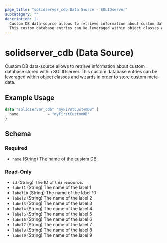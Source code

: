 ```yaml
---
page_title: "solidserver_cdb Data Source - SOLIDserver"
subcategory: ""
description: |-
  Custom DB data-source allows to retrieve information about custom database stored within SOLIDserver.
  This custom database entries can be leveraged within object classes and wizards in order to store custom meta-data.
---
```


# solidserver_cdb (Data Source)

Custom DB data-source allows to retrieve information about custom database stored within SOLIDserver.
This custom database entries can be leveraged within object classes and wizards in order to store custom meta-data.

## Example Usage

```terraform
data "solidserver_cdb" "myFirstCustomDB" {
  name             = "myFirstCustomDB"
}
```
<!-- schema generated by tfplugindocs -->
## Schema

### Required

- `name` (String) The name of the custom DB.

### Read-Only

- `id` (String) The ID of this resource.
- `label1` (String) The name of the label 1
- `label10` (String) The name of the label 10
- `label2` (String) The name of the label 2
- `label3` (String) The name of the label 3
- `label4` (String) The name of the label 4
- `label5` (String) The name of the label 5
- `label6` (String) The name of the label 6
- `label7` (String) The name of the label 7
- `label8` (String) The name of the label 8
- `label9` (String) The name of the label 9

